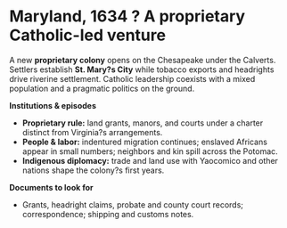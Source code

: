 # Maryland, 1634 ? A proprietary Catholic-led venture

A new **proprietary colony** opens on the Chesapeake under the Calverts. Settlers establish **St. Mary?s City** while tobacco exports and headrights drive riverine settlement. Catholic leadership coexists with a mixed population and a pragmatic politics on the ground.

**Institutions & episodes**
- **Proprietary rule:** land grants, manors, and courts under a charter distinct from Virginia?s arrangements.
- **People & labor:** indentured migration continues; enslaved Africans appear in small numbers; neighbors and kin spill across the Potomac.
- **Indigenous diplomacy:** trade and land use with Yaocomico and other nations shape the colony?s first years.

**Documents to look for**
- Grants, headright claims, probate and county court records; correspondence; shipping and customs notes.
